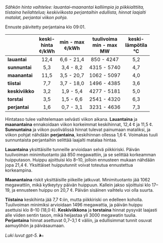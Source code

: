 *Sähkön hinta vaihtelee: lauantai–maanantai kalliimpia ja piikkialttiita, tiistaina heilahtelua; keskiviikosta perjantaihin edullista, hinnat laajalti matalat, perjantai viikon pohja.*

Ennuste päivitetty perjantaina klo 09:01.

|  | keski-<br>hinta<br>¢/kWh | min - max<br>¢/kWh | tuulivoima<br>min - max<br>MW | keski-<br>lämpötila<br>°C |
|:-------------|:----------------:|:----------------:|:-------------:|:-------------:|
| **lauantai** | 12,4 | 6,6 - 21,4 | 850 - 4247 | 5,2 |
| **sunnuntai** | 5,3 | 3,4 - 8,2 | 4315 - 5740 | 4,7 |
| **maanantai** | 11,5 | 3,5 - 20,7 | 1062 - 5097 | 4,0 |
| **tiistai** | 7,7 | 3,7 - 18,0 | 1496 - 4385 | 3,6 |
| **keskiviikko** | 3,2 | 1,9 - 5,4 | 4277 - 5181 | 5,0 |
| **torstai** | 3,5 | 1,5 - 6,6 | 2541 - 4320 | 6,3 |
| **perjantai** | 1,6 | 0,7 - 3,1 | 3231 - 4636 | 7,3 |

Hintataso tulee vaihtelemaan selvästi viikon aikana. **Lauantaina** ja **maanantaina** ennakoidaan viikon korkeimmat keskihinnat, 12,4 ¢ ja 11,5 ¢. **Sunnuntaina** ja viikon puolivälissä hinnat tulevat painumaan mataliksi, ja viikon pohjat nähdään **perjantaina**, keskihinnan ollessa 1,6 ¢. Voimakas tuuli sunnuntaista perjantaihin selittää laajalti matalaa hintaa.

**Lauantaina** yksittäisille tunneille arvioidaan selvä piikkiriski. Päivän tuulivoiman minimituotanto jää 850 megawattiin, ja se selittää korkeamman huipputason. Huippu ajoittuisi klo 8–10, jolloin ennusteen mukaan nähdään jopa 21,4 ¢. Yksittäiset huipputunnit voivat toteutua ennustettua korkeampina.

**Maanantaina** riskit yksittäisille piikeille jatkuvat. Minimituotanto jää 1062 megawattiin, mikä kytkeytyy päivän huippuun. Kallein jakso sijoittuisi klo 17–19, ja ennusteen huippu on 20,7 ¢. Päivän sisäinen vaihtelu voi olla suurta.

**Tiistaina** keskihinta jää 7,7 ¢:iin, mutta piikkiriski on edelleen koholla. Tuulivoiman minimiksi arvioidaan 1496 megawattia, ja päivän huippu asettuisi klo 8–10 (18,0 ¢). **Keskiviikkona** ja **torstaina** hinnat pysyvät laajasti alle viiden sentin tason, mikä heijastaa yli 3000 megawatin tuulia. **Perjantaina** hinnat asettuvat 0,7–3,1 ¢ väliin, ja edullisimmat tunnit osuvat aamuyöhön ja päiväsaumaan.

*Luki luvut gpt-5.* 🌬️

